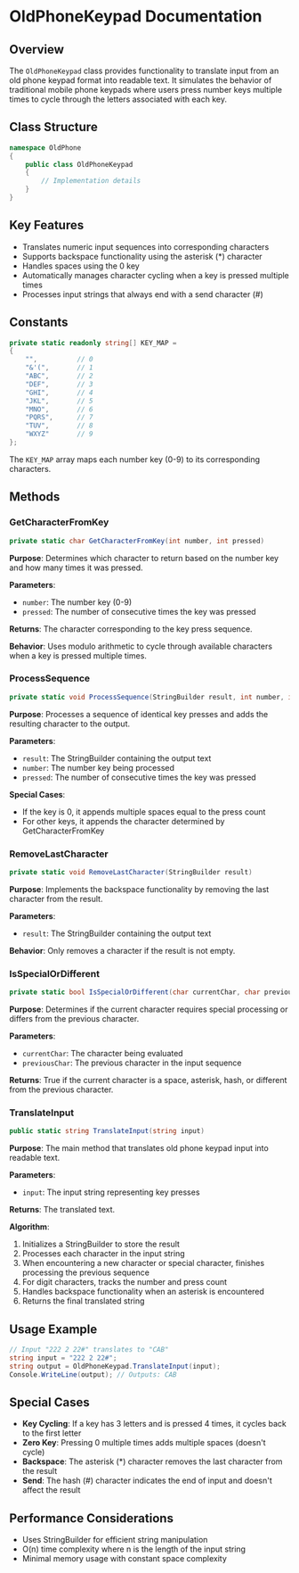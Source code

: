 # OldPhoneKeypad Documentation

## Overview

The `OldPhoneKeypad` class provides functionality to translate input from an old phone keypad format into readable text. It simulates the behavior of traditional mobile phone keypads where users press number keys multiple times to cycle through the letters associated with each key.

## Class Structure

```csharp
namespace OldPhone
{
    public class OldPhoneKeypad
    {
        // Implementation details
    }
}
```

## Key Features

- Translates numeric input sequences into corresponding characters
- Supports backspace functionality using the asterisk (*) character
- Handles spaces using the 0 key
- Automatically manages character cycling when a key is pressed multiple times
- Processes input strings that always end with a send character (#)

## Constants

```csharp
private static readonly string[] KEY_MAP =
{
    "",          // 0 
    "&'(",       // 1
    "ABC",       // 2
    "DEF",       // 3
    "GHI",       // 4
    "JKL",       // 5
    "MNO",       // 6
    "PQRS",      // 7
    "TUV",       // 8
    "WXYZ"       // 9
};
```

The `KEY_MAP` array maps each number key (0-9) to its corresponding characters.

## Methods

### GetCharacterFromKey

```csharp
private static char GetCharacterFromKey(int number, int pressed)
```

**Purpose**: Determines which character to return based on the number key and how many times it was pressed.

**Parameters**:
- `number`: The number key (0-9)
- `pressed`: The number of consecutive times the key was pressed

**Returns**: The character corresponding to the key press sequence.

**Behavior**: Uses modulo arithmetic to cycle through available characters when a key is pressed multiple times.

### ProcessSequence

```csharp
private static void ProcessSequence(StringBuilder result, int number, int pressed)
```

**Purpose**: Processes a sequence of identical key presses and adds the resulting character to the output.

**Parameters**:
- `result`: The StringBuilder containing the output text
- `number`: The number key being processed
- `pressed`: The number of consecutive times the key was pressed

**Special Cases**:
- If the key is 0, it appends multiple spaces equal to the press count
- For other keys, it appends the character determined by GetCharacterFromKey

### RemoveLastCharacter

```csharp
private static void RemoveLastCharacter(StringBuilder result)
```

**Purpose**: Implements the backspace functionality by removing the last character from the result.

**Parameters**:
- `result`: The StringBuilder containing the output text

**Behavior**: Only removes a character if the result is not empty.

### IsSpecialOrDifferent

```csharp
private static bool IsSpecialOrDifferent(char currentChar, char previousChar)
```

**Purpose**: Determines if the current character requires special processing or differs from the previous character.

**Parameters**:
- `currentChar`: The character being evaluated
- `previousChar`: The previous character in the input sequence

**Returns**: True if the current character is a space, asterisk, hash, or different from the previous character.

### TranslateInput

```csharp
public static string TranslateInput(string input)
```

**Purpose**: The main method that translates old phone keypad input into readable text.

**Parameters**:
- `input`: The input string representing key presses

**Returns**: The translated text.

**Algorithm**:
1. Initializes a StringBuilder to store the result
2. Processes each character in the input string
3. When encountering a new character or special character, finishes processing the previous sequence
4. For digit characters, tracks the number and press count
5. Handles backspace functionality when an asterisk is encountered
6. Returns the final translated string

## Usage Example

```csharp
// Input "222 2 22#" translates to "CAB"
string input = "222 2 22#";
string output = OldPhoneKeypad.TranslateInput(input);
Console.WriteLine(output); // Outputs: CAB
```

## Special Cases

- **Key Cycling**: If a key has 3 letters and is pressed 4 times, it cycles back to the first letter
- **Zero Key**: Pressing 0 multiple times adds multiple spaces (doesn't cycle)
- **Backspace**: The asterisk (*) character removes the last character from the result
- **Send**: The hash (#) character indicates the end of input and doesn't affect the result

## Performance Considerations

- Uses StringBuilder for efficient string manipulation
- O(n) time complexity where n is the length of the input string
- Minimal memory usage with constant space complexity